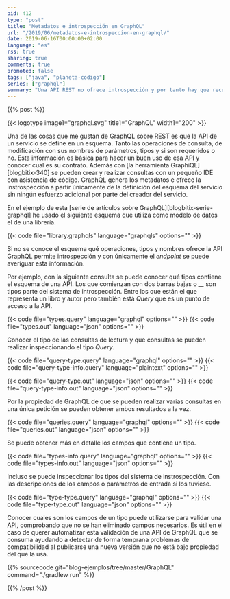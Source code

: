 ```yaml
---
pid: 412
type: "post"
title: "Metadatos e introspección en GraphQL"
url: "/2019/06/metadatos-e-introspeccion-en-graphql/"
date: 2019-06-16T00:00:00+02:00
language: "es"
rss: true
sharing: true
comments: true
promoted: false
tags: ["java", "planeta-codigo"]
series: ["graphql"]
summary: "Una API REST no ofrece introspección y por tanto hay que recurrir a un sistema de documentación que puede estar desactualizado y hay que mantener para conocer como usar la API y cuales son sus tipos y parámetros. Por el contrario GraphQL incorpora un sistema de introspección que permite conocer sus tipos y campos, a través del editor GrapiQL o si fuese necesario de forma automtizada con código."
---
```


{{% post %}}

{{< logotype image1="graphql.svg" title1="GraphQL" width1="200" >}}

Una de las cosas que me gustan de GraphQL sobre REST es que la API de un servicio se define en un esquema. Tanto las operaciones de consulta, de modificación con sus nombres de parámetros, tipos y si son requeridos o no. Esta información es básica para hacer un buen uso de esa API y conocer cual es su contrato. Además con [la herramienta GraphiQL][blogbitix-340] se pueden crear y realizar consultas con un pequeño IDE con asistencia de código. GraphQL genera los metadatos e ofrece la instrospección a partir únicamente de la definición del esquema del servicio sin ningún esfuerzo adicional por parte del creador del servicio.

En el ejemplo de esta [serie de artículos sobre GraphQL][blogbitix-serie-graphql] he usado el siguiente esquema que utiliza como modelo de datos el de una librería.

{{< code file="library.graphqls" language="graphqls" options="" >}}

Si no se conoce el esquema qué operaciones, tipos y nombres ofrece la API GraphQL permite introspección y con únicamente el _endpoint_ se puede averiguar esta información.

Por ejemplo, con la siguiente consulta se puede conocer qué tipos contiene el esquema de una API. Los que comienzan con dos barras bajas o _\_\__ son tipos parte del sistema de introspección. Entre los que están el que representa un libro y autor pero también está _Query_ que es un punto de acceso a la API.

{{< code file="types.query" language="graphql" options="" >}}
{{< code file="types.out" language="json" options="" >}}

Conocer el tipo de las consultas de lectura y que consultas se pueden realizar inspeccionando el tipo _Query_.

{{< code file="query-type.query" language="graphql" options="" >}}
{{< code file="query-type-info.query" language="plaintext" options="" >}}

{{< code file="query-type.out" language="json" options="" >}}
{{< code file="query-type-info.out" language="json" options="" >}}

Por la propiedad de GraphQL de que se pueden realizar varias consultas en una única petición se pueden obtener ambos resultados a la vez.

{{< code file="queries.query" language="graphql" options="" >}}
{{< code file="queries.out" language="json" options="" >}}

Se puede obtener más en detalle los campos que contiene un tipo.

{{< code file="types-info.query" language="graphql" options="" >}}
{{< code file="types-info.out" language="json" options="" >}}

Incluso se puede inspeccionar los tipos del sistema de instrospección. Con las descripciones de los campos o parámetros de entrada si los tuviese.

{{< code file="type-type.query" language="graphql" options="" >}}
{{< code file="type-type.out" language="json" options="" >}}

Conocer cuales son los campos de un tipo puede utilizarse para validar una API, comprobando que no se han eliminado campos necesarios. Es útil en el caso de querer automatizar esta validación de una API de GraphQL que se consuma ayudando a detectar de forma temprana problemas de compatibilidad al publicarse una nueva versión que no está bajo propiedad del que la usa.

{{% sourcecode git="blog-ejemplos/tree/master/GraphQL" command="./gradlew run" %}}

{{% /post %}}
